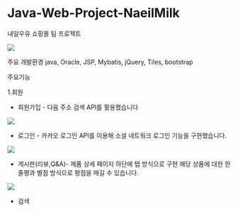 # Java-Web-Project-NaeilMilk
내일우유 쇼핑몰 팀 프로젝트

<p dir="auto">
<a target="_blank" rel="noopener noreferrer nofollow" href="https://user-images.githubusercontent.com/110976504/227822736-8ce9761d-d5a3-4dbb-8731-376df145584a.png">
  <img src="https://user-images.githubusercontent.com/110976504/227822736-8ce9761d-d5a3-4dbb-8731-376df145584a.png" style="max-width: 30%;">
  </a>
</p>

주요 개발환경
java, Oracle, JSP, Mybatis, jQuery, Tiles, bootstrap

주요기능

1.회원
 - 회원가입 - 다음 주소 검색 API를 활용했습니다
 <a target="_blank" rel="noopener noreferrer nofollow" href="https://user-images.githubusercontent.com/110976504/227823296-65ef111d-d7ce-42d3-aec6-738ea55bf9c8.png">
  <img src="https://user-images.githubusercontent.com/110976504/227823296-65ef111d-d7ce-42d3-aec6-738ea55bf9c8.png" style="max-width: 30%;">
  </a>
  
 - 로그인 - 카카오 로그인 API를 이용해 소셜 네트워크 로그인 기능을 구현했습니다.
  <a target="_blank" rel="noopener noreferrer nofollow" href="https://user-images.githubusercontent.com/110976504/227823836-a0fd9669-ddea-4e3e-93f3-b03a40cb725b.png">
  <img src="https://user-images.githubusercontent.com/110976504/227823836-a0fd9669-ddea-4e3e-93f3-b03a40cb725b.png" style="max-width: 30%;">
  </a>
  
 - 게시판(리뷰,Q&A)- 제품 상세 페이지 하단에 탭 방식으로 구현 해당 상품에 대한 한줄평과 별점 방식으로 평점을 매길 수 있습니다.
   <a target="_blank" rel="noopener noreferrer nofollow" href="https://user-images.githubusercontent.com/110976504/227824765-c8cd44be-2a2d-48d7-a567-260baca011ad.png">
  <img src="https://user-images.githubusercontent.com/110976504/227824765-c8cd44be-2a2d-48d7-a567-260baca011ad.png" style="max-width: 30%;">
  </a>
   
   
 - 검색

